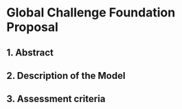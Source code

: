 # Global Challenge Foundation Proposal


## 1. Abstract


## 2. Description of the Model


## 3. Assessment criteria

